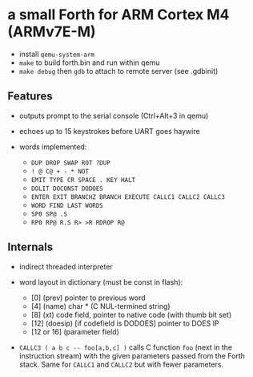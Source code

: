 # a small Forth for ARM Cortex M4 (ARMv7E-M)

- install `qemu-system-arm`
- `make` to build forth.bin and run within qemu
- `make debug` then `gdb` to attach to remote server (see .gdbinit)

## Features

- outputs prompt to the serial console (Ctrl+Alt+3 in qemu)
- echoes up to 15 keystrokes before UART goes haywire

- words implemented:
  - `DUP DROP SWAP ROT ?DUP`
  - `! @ C@ + - * NOT`
  - `EMIT TYPE CR SPACE . KEY HALT`
  - `DOLIT DOCONST DODOES`
  - `ENTER EXIT BRANCHZ BRANCH EXECUTE CALLC1 CALLC2 CALLC3`
  - `WORD FIND LAST WORDS`
  - `SP0 SP@ .S`
  - `RP0 RP@ R.S R> >R RDROP R@`

## Internals

- indirect threaded interpreter
- word layout in dictionary (must be const in flash):
   - [0] (prev) pointer to previous word
   - [4] (name) char * (C NUL-termined string)
   - [8] (xt) code field, pointer to native code (with thumb bit set)
   - [12] (doesip) [if codefield is DODOES] pointer to DOES IP
   - [12 or 16] (parameter field)

- `CALLC3 ( a b c -- foo[a,b,c] )` calls C function `foo` (next in the instruction stream) with the given parameters passed from the Forth stack.  Same for `CALLC1` and `CALLC2` but with fewer parameters.
